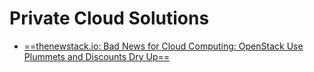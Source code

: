# Private Cloud Solutions

- [==thenewstack.io: Bad News for Cloud Computing: OpenStack Use Plummets and Discounts Dry Up==](https://thenewstack.io/bad-news-for-cloud-computing-openstack-use-plummets-and-discounts-dry-up/)